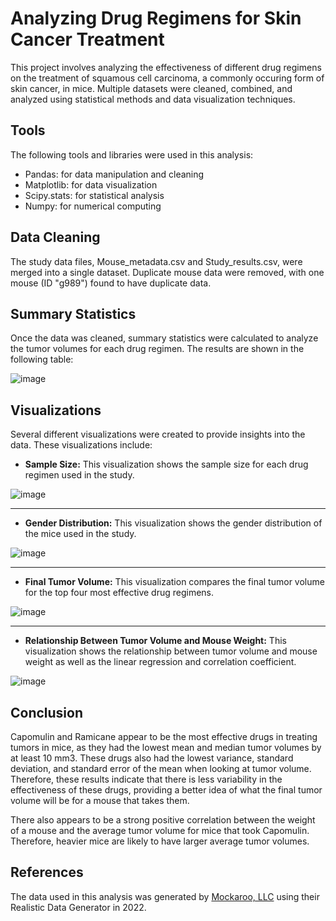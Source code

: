 # Analyzing Drug Regimens for Skin Cancer Treatment

This project involves analyzing the effectiveness of different drug regimens on the treatment of squamous cell carcinoma, a commonly occuring form of skin cancer, in mice. Multiple datasets were cleaned, combined, and analyzed using statistical methods and data visualization techniques.

## Tools

The following tools and libraries were used in this analysis:

   * Pandas: for data manipulation and cleaning
   * Matplotlib: for data visualization
   * Scipy.stats: for statistical analysis
   * Numpy: for numerical computing

## Data Cleaning

The study data files, Mouse_metadata.csv and Study_results.csv, were merged into a single dataset. Duplicate mouse data were removed, with one mouse (ID "g989") found to have duplicate data.

## Summary Statistics

Once the data was cleaned, summary statistics were calculated to analyze the tumor volumes for each drug regimen. The results are shown in the following table:

![image](https://user-images.githubusercontent.com/111384049/228363636-1087114d-c6d1-462c-ac6d-df35894d6aed.png)

## Visualizations

Several different visualizations were created to provide insights into the data. These visualizations include:

   * **Sample Size:** This visualization shows the sample size for each drug regimen used in the study.
   
   ![image](https://user-images.githubusercontent.com/111384049/228365548-43b5b7c1-6576-42d3-a23e-fda4cef6c176.png)
- - - -
   * **Gender Distribution:** This visualization shows the gender distribution of the mice used in the study.
   
   ![image](https://user-images.githubusercontent.com/111384049/228365637-9e34c65a-40b4-4b28-85be-3542097a042b.png)
- - - -
   * **Final Tumor Volume:** This visualization compares the final tumor volume for the top four most effective drug regimens.
   
   ![image](https://user-images.githubusercontent.com/111384049/228365713-a0c1a110-6134-4970-9fc9-94ead3a52bdc.png)
- - - -
   * **Relationship Between Tumor Volume and Mouse Weight:** This visualization shows the relationship between tumor volume and mouse weight as well as the linear regression and correlation coefficient.
   
   ![image](https://user-images.githubusercontent.com/111384049/228365848-fe5798ef-2382-48e2-bea0-ff1af487b6fe.png)
   
## Conclusion

Capomulin and Ramicane appear to be the most effective drugs in treating tumors in mice, as they had the lowest mean and median tumor volumes by at least 10 mm3. These drugs also had the lowest variance, standard deviation, and standard error of the mean when looking at tumor volume. Therefore, these results indicate that there is less variability in the effectiveness of these drugs, providing a better idea of what the final tumor volume will be for a mouse that takes them.

There also appears to be a strong positive correlation between the weight of a mouse and the average tumor volume for mice that took Capomulin. Therefore, heavier mice are likely to have larger average tumor volumes.

## References

The data used in this analysis was generated by [Mockaroo, LLC](https://mockaroo.com/ "Mockaroo, LLC") using their Realistic Data Generator in 2022.
